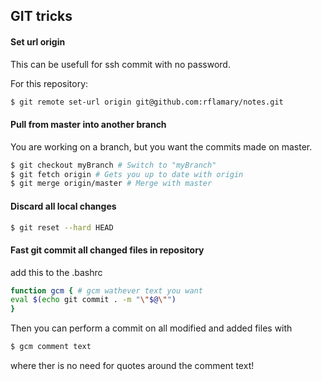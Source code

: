 ## GIT tricks


#### Set url origin

This can be usefull for ssh commit with no password.

For this repository: 

```bash
$ git remote set-url origin git@github.com:rflamary/notes.git

```

#### Pull from master into another branch
You are working on a branch, but you want the commits made on master.
```bash
$ git checkout myBranch # Switch to "myBranch"
$ git fetch origin # Gets you up to date with origin
$ git merge origin/master # Merge with master
```
#### Discard all local changes

```bash
$ git reset --hard HEAD
```


#### Fast git commit all changed files in repository

add this to the .bashrc

```bash
function gcm { # gcm wathever text you want
eval $(echo git commit . -m "\"$@\"")
}  
```

Then you can perform a commit on all modified and added files with 
```bash
$ gcm comment text
```
where ther is no need for quotes around the comment text!
